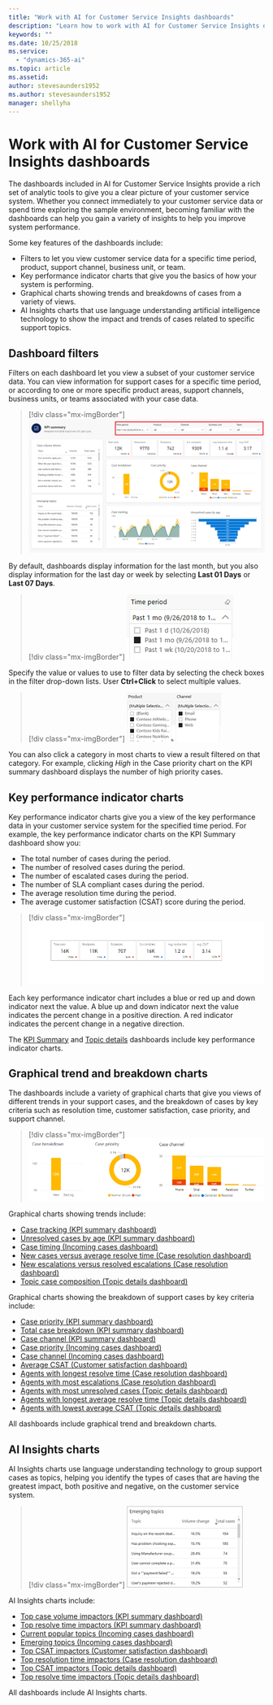 ```yaml
---
title: "Work with AI for Customer Service Insights dashboards"
description: "Learn how to work with AI for Customer Service Insights dashboards."
keywords: ""
ms.date: 10/25/2018
ms.service:
  - "dynamics-365-ai"
ms.topic: article
ms.assetid: 
author: stevesaunders1952
ms.author: stevesaunders1952
manager: shellyha
---
```


# Work with AI for Customer Service Insights dashboards

The dashboards included in AI for Customer Service Insights provide a rich set of analytic tools to give you a clear picture of your customer service system. Whether you connect immediately to your customer service data or spend time exploring the sample environment, becoming familiar with the dashboards can help you gain a variety of insights to help you improve system performance.

Some key features of the dashboards include:

* Filters to let you view customer service data for a specific time period, product, support channel, business unit, or team.
* Key performance indicator charts that give you the basics of how your system is performing.
* Graphical charts showing trends and breakdowns of cases from a variety of views.
* AI Insights charts that use language understanding artificial intelligence technology to show the impact and trends of cases related to specific support topics.

## Dashboard filters

Filters on each dashboard let you view a subset of your customer service data. You can view information for support cases for a specific time period, or according to one or more specific product areas, support channels, business units, or teams associated with your case data.

> [!div class="mx-imgBorder"]
> ![Dashboard Filters](media/ai-csi-filters.png)

By default, dashboards display information for the last month, but you also display information for the last day or week by selecting **Last 01 Days** or **Last 07 Days**.

> [!div class="mx-imgBorder"]
> ![Time Period Filter](media/ai-csi-time-period-filter.png)

Specify the value or values to use to filter data by selecting the check boxes in the filter drop-down lists. User **Ctrl+Click** to select multiple values.

> [!div class="mx-imgBorder"]
> ![Filter Values](media/ai-csi-filter-values.png)

You can also click a category in most charts to view a result filtered on that category. For example, clicking *High* in the Case priority chart on the KPI summary dashboard displays the number of high priority cases.

## Key performance indicator charts

Key performance indicator charts give you a view of the key performance data in your customer service system for the specified time period. For example, the key performance indicator charts on the KPI Summary dashboard show you:

* The total number of cases during the period.
* The number of resolved cases during the period.
* The number of escalated cases during the period.
* The number of SLA compliant cases during the period.
* The average resolution time during the period.
* The average customer satisfaction (CSAT) score during the period.

> [!div class="mx-imgBorder"]
> ![KPI summary charts](media/ai-csi-kpi-charts.png)

Each key performance indicator chart includes a blue or red up and down indicator next the value. A blue up and down indicator next the value indicates the percent change in a positive direction. A red indicator indicates the percent change in a negative direction.

The [KPI Summary](ai-csi-dash-kpi-summary) and [Topic details](ai-csi-dash-topic-details) dashboards include key performance indicator charts.

## Graphical trend and breakdown charts

The dashboards include a variety of graphical charts that give you views of different trends in your support cases, and the breakdown of cases by key criteria such as resolution time, customer satisfaction, case priority, and support channel.

> [!div class="mx-imgBorder"]
> ![Graphical charts](media/ai-csi-graphical-charts.png)

Graphical charts showing trends include:

* [Case tracking (KPI summary dashboard)](ai-csi-dash-kpi-summary#case-tracking-chart)
* [Unresolved cases by age (KPI summary dashboard)](ai-csi-dash-kpi-summary#unresolved-cases-by-age-chart)
* [Case timing (Incoming cases dashboard)](ai-csi-dash-incoming-cases#case-timing-chart)
* [New cases versus average resolve time (Case resolution dashboard)](ai-csi-dash-case-resolutions#new-cases-versus-average-resolve-time-chart)
* [New escalations versus resolved escalations (Case resolution dashboard)](ai-csi-dash-case-resolutions#new-escalations-versus-resolved-escalations-chart)
* [Topic case composition (Topic details dashboard)](ai-csi-topic-details#topic-journey-chart)

Graphical charts showing the breakdown of support cases by key criteria include:

* [Case priority (KPI summary dashboard)](ai-csi-dash-kpi-summary#case-priority-chart)
* [Total case breakdown (KPI summary dashboard)](ai-csi-dash-kpi-summary#case-priority-chart#total-case-breakdown-chart)
* [Case channel (KPI summary dashboard)](ai-csi-dash-kpi-summary#case-channels-chart)
* [Case priority (Incoming cases dashboard)](ai-csi-dash-incoming-cases#case-priority-chart)
* [Case channel (Incoming cases dashboard)](ai-csi-dash-incoming-cases#case-channels-chart)
* [Average CSAT (Customer satisfaction dashboard)](ai-csi-dash-CSAT#average-csat-chart)
* [Agents with longest resolve time (Case resolution dashboard)](ai-csi-dash-case-resolutions#agents-with-longest-resolve-time-chart)
* [Agents with most escalations (Case resolution dashboard)](ai-csi-dash-case-resolutions#agents-with-most-escalations-chart)
* [Agents with most unresolved cases (Topic details dashboard)](ai-csi-topic-details#agents-with-most-unresolved-cases-chart)
* [Agents with longest average resolve time (Topic details dashboard)](ai-csi-topic-details#agents-with-longest-average-resolve-time-chart)
* [Agents with lowest average CSAT (Topic details dashboard)](ai-csi-topic-details#agents-with-lowest-average-csat-chart)

All dashboards include graphical trend and breakdown charts.

## AI Insights charts

AI Insights charts use language understanding technology to group support cases as topics, helping you identify the types of cases that are having the greatest impact, both positive and negative, on the customer service system.

> [!div class="mx-imgBorder"]
> ![Top resolve time impactors](media/ai-csi-top-resolve-time.png)

AI Insights charts include:

* [Top case volume impactors (KPI summary dashboard)](ai-csi-dash-kpi-summary#top-case-volume-impactors-chart)
* [Top resolve time impactors (KPI summary dashboard)](ai-csi-dash-kpi-summary#top-resolve-time-impactors-chart)
* [Current popular topics (Incoming cases dashboard)](ai-csi-dash-incoming-cases#current-popular-topics-chart)
* [Emerging topics (Incoming cases dashboard)](ai-csi-dash-incoming-cases#emerging-topics-chart)
* [Top CSAT impactors (Customer satisfaction dashboard)](ai-csi-dash-CSAT#top-csat-impactors-chart)
* [Top resolution time impactors (Case resolution dashboard)](ai-csi-dash-case-resolution#top-resolution-time-impactors)
* [Top CSAT impactors (Topic details dashboard)](ai-csi-dash-topic-details#top-csat-impactors-chart)
* [Top resolve time impactors (Topic details dashboard)](ai-csi-dash-topic-details#top-resolve-time-impactors-chart)

All dashboards include AI Insights charts.
